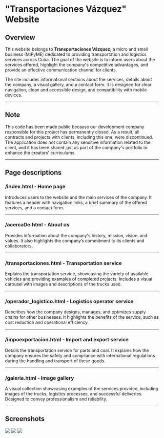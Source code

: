 # "Transportaciones Vázquez" Website

## Overview

This website belongs to **Transportaciones Vázquez**, a micro and small business (MiPyME) dedicated to providing transportation and logistics services across Cuba. The goal of the website is to inform users about the services offered, highlight the company's competitive advantages, and provide an effective communication channel for clients.

The site includes informational sections about the services, details about the company, a visual gallery, and a contact form. It is designed for clear navigation, clean and accessible design, and compatibility with mobile devices.

---

## Note

This code has been made public because our development company responsible for this project has permanently closed. As a result, all contracts and projects with clients, including this one, were discontinued.  
The application does not contain any sensitive information related to the client, and it has been shared just as part of the company's portfolio to enhance the creators' curriculums.

---

## Page descriptions

### **/index.html** - Home page  
Introduces users to the website and the main services of the company. It features a header with navigation links, a brief summary of the offered services, and a contact form.

---

### **/acercaDe.html** - About us  
Provides information about the company's history, mission, vision, and values. It also highlights the company’s commitment to its clients and collaborators.

---

### **/transportaciones.html** - Transportation service  
Explains the transportation service, showcasing the variety of available vehicles and providing examples of completed projects. Includes a visual carousel with images and descriptions of the trucks used.

---

### **/operador_logistico.html** - Logistics operator service  
Describes how the company designs, manages, and optimizes supply chains for other businesses. It highlights the benefits of the service, such as cost reduction and operational efficiency.

---

### **/impoexportacion.html** - Import and export service  
Details the transportation service for parts and coal. It explains how the company ensures the safety and compliance with international regulations during the handling and transport of these goods.

---

### **/galeria.html** - Image gallery  
A visual collection showcasing examples of the services provided, including images of the trucks, logistics processes, and successful deliveries. Designed to convey professionalism and reliability.

---

## Screenshots
<img src="https://github.com/QNecesitas/TransportacionesVazquez/blob/master/screenshots/transp_2.jpg">
<img src="https://github.com/QNecesitas/TransportacionesVazquez/blob/master/screenshots/transp_1.jpg">
<img src="https://github.com/QNecesitas/TransportacionesVazquez/blob/master/screenshots/transp_3.jpg">

